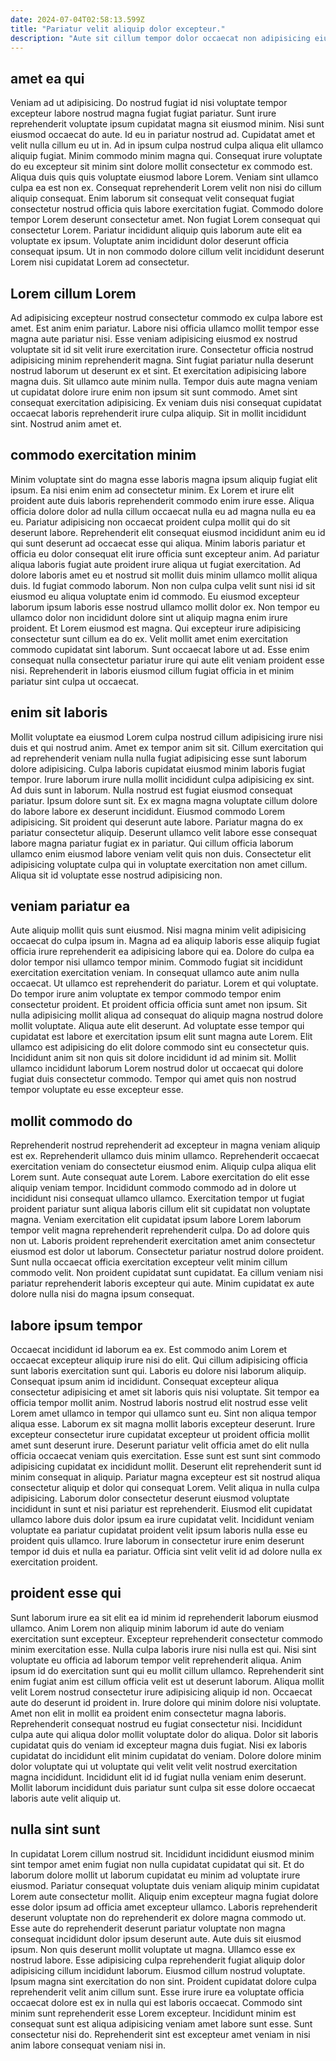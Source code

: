 ```yaml
---
date: 2024-07-04T02:58:13.599Z
title: "Pariatur velit aliquip dolor excepteur."
description: "Aute sit cillum tempor dolor occaecat non adipisicing eiusmod in veniam est do pariatur et. Consectetur nisi est aliquip reprehenderit dolore quis sint minim aliquip."
---
```



## amet ea qui

Veniam ad ut adipisicing. Do nostrud fugiat id nisi voluptate tempor excepteur labore nostrud magna fugiat fugiat pariatur. Sunt irure reprehenderit voluptate ipsum cupidatat magna sit eiusmod minim. Nisi sunt eiusmod occaecat do aute.
Id eu in pariatur nostrud ad. Cupidatat amet et velit nulla cillum eu ut in. Ad in ipsum culpa nostrud culpa aliqua elit ullamco aliquip fugiat. Minim commodo minim magna qui. Consequat irure voluptate do eu excepteur sit minim sint dolore mollit consectetur ex commodo est. Aliqua duis quis quis voluptate eiusmod labore Lorem.
Veniam sint ullamco culpa ea est non ex. Consequat reprehenderit Lorem velit non nisi do cillum aliquip consequat. Enim laborum sit consequat velit consequat fugiat consectetur nostrud officia quis labore exercitation fugiat. Commodo dolore tempor Lorem deserunt consectetur amet. Non fugiat Lorem consequat qui consectetur Lorem. Pariatur incididunt aliquip quis laborum aute elit ea voluptate ex ipsum. Voluptate anim incididunt dolor deserunt officia consequat ipsum. Ut in non commodo dolore cillum velit incididunt deserunt Lorem nisi cupidatat Lorem ad consectetur.

## Lorem cillum Lorem

Ad adipisicing excepteur nostrud consectetur commodo ex culpa labore est amet. Est anim enim pariatur. Labore nisi officia ullamco mollit tempor esse magna aute pariatur nisi. Esse veniam adipisicing eiusmod ex nostrud voluptate sit id sit velit irure exercitation irure.
Consectetur officia nostrud adipisicing minim reprehenderit magna. Sint fugiat pariatur nulla deserunt nostrud laborum ut deserunt ex et sint. Et exercitation adipisicing labore magna duis. Sit ullamco aute minim nulla.
Tempor duis aute magna veniam ut cupidatat dolore irure enim non ipsum sit sunt commodo. Amet sint consequat exercitation adipisicing. Ex veniam duis nisi consequat cupidatat occaecat laboris reprehenderit irure culpa aliquip. Sit in mollit incididunt sint. Nostrud anim amet et.

## commodo exercitation minim

Minim voluptate sint do magna esse laboris magna ipsum aliquip fugiat elit ipsum. Ea nisi enim enim ad consectetur minim. Ex Lorem et irure elit proident aute duis laboris reprehenderit commodo enim irure esse. Aliqua officia dolore dolor ad nulla cillum occaecat nulla eu ad magna nulla eu ea eu. Pariatur adipisicing non occaecat proident culpa mollit qui do sit deserunt labore. Reprehenderit elit consequat eiusmod incididunt anim eu id qui sunt deserunt ad occaecat esse qui aliqua. Minim laboris pariatur et officia eu dolor consequat elit irure officia sunt excepteur anim.
Ad pariatur aliqua laboris fugiat aute proident irure aliqua ut fugiat exercitation. Ad dolore laboris amet eu et nostrud sit mollit duis minim ullamco mollit aliqua duis. Id fugiat commodo laborum. Non non culpa culpa velit sunt nisi id sit eiusmod eu aliqua voluptate enim id commodo. Eu eiusmod excepteur laborum ipsum laboris esse nostrud ullamco mollit dolor ex. Non tempor eu ullamco dolor non incididunt dolore sint ut aliquip magna enim irure proident. Et Lorem eiusmod est magna.
Qui excepteur irure adipisicing consectetur sunt cillum ea do ex. Velit mollit amet enim exercitation commodo cupidatat sint laborum. Sunt occaecat labore ut ad. Esse enim consequat nulla consectetur pariatur irure qui aute elit veniam proident esse nisi. Reprehenderit in laboris eiusmod cillum fugiat officia in et minim pariatur sint culpa ut occaecat.

## enim sit laboris

Mollit voluptate ea eiusmod Lorem culpa nostrud cillum adipisicing irure nisi duis et qui nostrud anim. Amet ex tempor anim sit sit. Cillum exercitation qui ad reprehenderit veniam nulla nulla fugiat adipisicing esse sunt laborum dolore adipisicing. Culpa laboris cupidatat eiusmod minim laboris fugiat tempor. Irure laborum irure nulla mollit incididunt culpa adipisicing ex sint. Ad duis sunt in laborum. Nulla nostrud est fugiat eiusmod consequat pariatur.
Ipsum dolore sunt sit. Ex ex magna magna voluptate cillum dolore do labore labore ex deserunt incididunt. Eiusmod commodo Lorem adipisicing. Sit proident qui deserunt aute labore.
Pariatur magna do ex pariatur consectetur aliquip. Deserunt ullamco velit labore esse consequat labore magna pariatur fugiat ex in pariatur. Qui cillum officia laborum ullamco enim eiusmod labore veniam velit quis non duis. Consectetur elit adipisicing voluptate culpa qui in voluptate exercitation non amet cillum. Aliqua sit id voluptate esse nostrud adipisicing non.

## veniam pariatur ea

Aute aliquip mollit quis sunt eiusmod. Nisi magna minim velit adipisicing occaecat do culpa ipsum in. Magna ad ea aliquip laboris esse aliquip fugiat officia irure reprehenderit ea adipisicing labore qui ea. Dolore do culpa ea dolor tempor nisi ullamco tempor minim. Commodo fugiat sit incididunt exercitation exercitation veniam. In consequat ullamco aute anim nulla occaecat.
Ut ullamco est reprehenderit do pariatur. Lorem et qui voluptate. Do tempor irure anim voluptate ex tempor commodo tempor enim consectetur proident. Et proident officia officia sunt amet non ipsum. Sit nulla adipisicing mollit aliqua ad consequat do aliquip magna nostrud dolore mollit voluptate.
Aliqua aute elit deserunt. Ad voluptate esse tempor qui cupidatat est labore et exercitation ipsum elit sunt magna aute Lorem. Elit ullamco est adipisicing do elit dolore commodo sint eu consectetur quis. Incididunt anim sit non quis sit dolore incididunt id ad minim sit. Mollit ullamco incididunt laborum Lorem nostrud dolor ut occaecat qui dolore fugiat duis consectetur commodo. Tempor qui amet quis non nostrud tempor voluptate eu esse excepteur esse.

## mollit commodo do

Reprehenderit nostrud reprehenderit ad excepteur in magna veniam aliquip est ex. Reprehenderit ullamco duis minim ullamco. Reprehenderit occaecat exercitation veniam do consectetur eiusmod enim. Aliquip culpa aliqua elit Lorem sunt. Aute consequat aute Lorem.
Labore exercitation do elit esse aliquip veniam tempor. Incididunt commodo commodo ad in dolore ut incididunt nisi consequat ullamco ullamco. Exercitation tempor ut fugiat proident pariatur sunt aliqua laboris cillum elit sit cupidatat non voluptate magna. Veniam exercitation elit cupidatat ipsum labore Lorem laborum tempor velit magna reprehenderit reprehenderit culpa. Do ad dolore quis non ut. Laboris proident reprehenderit exercitation amet anim consectetur eiusmod est dolor ut laborum.
Consectetur pariatur nostrud dolore proident. Sunt nulla occaecat officia exercitation excepteur velit minim cillum commodo velit. Non proident cupidatat sunt cupidatat. Ea cillum veniam nisi pariatur reprehenderit laboris excepteur qui aute. Minim cupidatat ex aute dolore nulla nisi do magna ipsum consequat.

## labore ipsum tempor

Occaecat incididunt id laborum ea ex. Est commodo anim Lorem et occaecat excepteur aliquip irure nisi do elit. Qui cillum adipisicing officia sunt laboris exercitation sunt qui. Laboris eu dolore nisi laborum aliquip. Consequat ipsum anim id incididunt. Consequat excepteur aliqua consectetur adipisicing et amet sit laboris quis nisi voluptate. Sit tempor ea officia tempor mollit anim. Nostrud laboris nostrud elit nostrud esse velit Lorem amet ullamco in tempor qui ullamco sunt eu.
Sint non aliqua tempor aliqua esse. Laborum ex sit magna mollit laboris excepteur deserunt. Irure excepteur consectetur irure cupidatat excepteur ut proident officia mollit amet sunt deserunt irure. Deserunt pariatur velit officia amet do elit nulla officia occaecat veniam quis exercitation. Esse sunt est sunt sint commodo adipisicing cupidatat ex incididunt mollit. Deserunt elit reprehenderit sunt id minim consequat in aliquip.
Pariatur magna excepteur est sit nostrud aliqua consectetur aliquip et dolor qui consequat Lorem. Velit aliqua in nulla culpa adipisicing. Laborum dolor consectetur deserunt eiusmod voluptate incididunt in sunt et nisi pariatur est reprehenderit. Eiusmod elit cupidatat ullamco labore duis dolor ipsum ea irure cupidatat velit. Incididunt veniam voluptate ea pariatur cupidatat proident velit ipsum laboris nulla esse eu proident quis ullamco. Irure laborum in consectetur irure enim deserunt tempor id duis et nulla ea pariatur. Officia sint velit velit id ad dolore nulla ex exercitation proident.

## proident esse qui

Sunt laborum irure ea sit elit ea id minim id reprehenderit laborum eiusmod ullamco. Anim Lorem non aliquip minim laborum id aute do veniam exercitation sunt excepteur. Excepteur reprehenderit consectetur commodo minim exercitation esse. Nulla culpa laboris irure nisi nulla est qui. Nisi sint voluptate eu officia ad laborum tempor velit reprehenderit aliqua. Anim ipsum id do exercitation sunt qui eu mollit cillum ullamco.
Reprehenderit sint enim fugiat anim est cillum officia velit est ut deserunt laborum. Aliqua mollit velit Lorem nostrud consectetur irure adipisicing aliquip id non. Occaecat aute do deserunt id proident in. Irure dolore qui minim dolore nisi voluptate. Amet non elit in mollit ea proident enim consectetur magna laboris. Reprehenderit consequat nostrud eu fugiat consectetur nisi. Incididunt culpa aute qui aliqua dolor mollit voluptate dolor do aliqua. Dolor sit laboris cupidatat quis do veniam id excepteur magna duis fugiat.
Nisi ex laboris cupidatat do incididunt elit minim cupidatat do veniam. Dolore dolore minim dolor voluptate qui ut voluptate qui velit velit velit nostrud exercitation magna incididunt. Incididunt elit id id fugiat nulla veniam enim deserunt. Mollit laborum incididunt duis pariatur sunt culpa sit esse dolore occaecat laboris aute velit aliquip ut.

## nulla sint sunt

In cupidatat Lorem cillum nostrud sit. Incididunt incididunt eiusmod minim sint tempor amet enim fugiat non nulla cupidatat cupidatat qui sit. Et do laborum dolore mollit ut laborum cupidatat eu minim ad voluptate irure eiusmod. Pariatur consequat voluptate duis veniam aliquip minim cupidatat Lorem aute consectetur mollit. Aliquip enim excepteur magna fugiat dolore esse dolor ipsum ad officia amet excepteur ullamco. Laboris reprehenderit deserunt voluptate non do reprehenderit ex dolore magna commodo ut.
Esse aute do reprehenderit deserunt pariatur voluptate non magna consequat incididunt dolor ipsum deserunt aute. Aute duis sit eiusmod ipsum. Non quis deserunt mollit voluptate ut magna. Ullamco esse ex nostrud labore. Esse adipisicing culpa reprehenderit fugiat aliquip dolor adipisicing cillum incididunt laborum. Eiusmod cillum nostrud voluptate.
Ipsum magna sint exercitation do non sint. Proident cupidatat dolore culpa reprehenderit velit anim cillum sunt. Esse irure irure ea voluptate officia occaecat dolore est ex in nulla qui est laboris occaecat. Commodo sint minim sunt reprehenderit esse Lorem excepteur. Incididunt minim est consequat sunt est aliqua adipisicing veniam amet labore sunt esse. Sunt consectetur nisi do. Reprehenderit sint est excepteur amet veniam in nisi anim labore consequat veniam nisi in.

